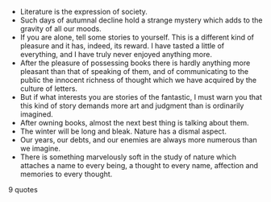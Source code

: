  - Literature is the expression of society.
 - Such days of autumnal decline hold a strange mystery which adds to the gravity of all our moods.
 - If you are alone, tell some stories to yourself. This is a different kind of pleasure and it has, indeed, its reward. I have tasted a little of everything, and I have truly never enjoyed anything more.
 - After the pleasure of possessing books there is hardly anything more pleasant than that of speaking of them, and of communicating to the public the innocent richness of thought which we have acquired by the culture of letters.
 - But if what interests you are stories of the fantastic, I must warn you that this kind of story demands more art and judgment than is ordinarily imagined.
 - After owning books, almost the next best thing is talking about them.
 - The winter will be long and bleak. Nature has a dismal aspect.
 - Our years, our debts, and our enemies are always more numerous than we imagine.
 - There is something marvelously soft in the study of nature which attaches a name to every being, a thought to every name, affection and memories to every thought.

9 quotes